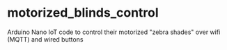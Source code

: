 # motorized_blinds_control
Arduino Nano IoT code to control their motorized "zebra shades" over wifi (MQTT) and wired buttons
